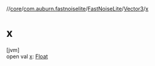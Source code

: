 //[core](../../../../index.md)/[com.auburn.fastnoiselite](../../index.md)/[FastNoiseLite](../index.md)/[Vector3](index.md)/[x](x.md)

# x

[jvm]\
open val [x](x.md): [Float](https://kotlinlang.org/api/latest/jvm/stdlib/kotlin/-float/index.html)

